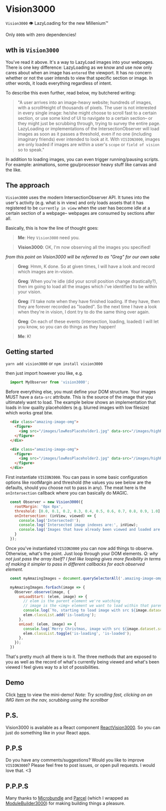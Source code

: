 # Vision3000

`Vision3000` 👁 LazyLoading for the new Millenium™

Only `800b` with zero dependencies!


## wth is `Vision3000`

You've read it above. It's a way to LazyLoad images into your webpages.
There is one key difference: LazyLoading as we know and use now only cares about
when an image has `entered` the viewport. It has no concern whether or not the user
intends to view that specific section or image. In other words, it loads everything
regardless of intent.

To describe this even further, read below, my butchered writing:

>"A user arrives into an image-heavy website; hundreds of images, with a scrollHeight
of thousands of pixels. The user is not interested in every single image: he/she might
choose to scroll fast to a certain section, or use some kind of UI to navigate to a
certain section– or they might just be scrubbing through, trying to survey the entire
page. LazyLoading or implementations of the IntersectionObserver will load images as
soon as it passes a threshold, even if no one (including imaginary friends) ever intended
to look at it. With `VISION3000`, images are only loaded if images are within a user's `scope`
or `field of vision` so to speak."

In addition to loading images, you can even trigger running/pausing scripts. For example:
animations, some gpu/processor heavy stuff like canvas and the like.


## The approach

`Vision3000` uses the modern IntersectionObserver API. It tunes into the user's
activity (e.g. what is in view) and only loads assets that it has registered
to be `currently in view` when the user has become idle at a certain section
of a webpage– webpages are consumed by sections after all.

Basically, this is how the line of thought goes:

>**Me**: Hey `Vision3000` need you.

>**Vision3000**: OK, I'm now observing all the images you specified!

*from this point on Vision3000 will be referred to as "Greg" for our own sake*

>**Greg**: Hmm, K done. So at given times, I will have a look and record which images are in-vision.

>**Greg**: When you're idle (did your scroll position change drastically?), then im going
to load all the images which i've identified to be within your vision.

>**Greg**: I'll take note when they have finished loading. If they have, then they are
forever recorded as "loaded". So the next time I have a look when they're in
vision, I dont try to do the same thing over again.

>**Greg**: On each of these events (intersection, loading, loaded) I will let you know,
so you can do things as they happen!

>**Me**: K!


## Getting started

`yarn add vision3000` or `npm install vision3000`

then just import however you like, e.g.

```js
  import MyObserver from 'vision3000';
```

Before everything else, you must define your DOM structure. Your images MUST have a `data-src` attribute.
This is the source of the image that you ultimately want to load. The example below shows an implementation that loads in low quality placeholders (e.g. blurred images with low filesize) which works great btw.

```html
  <div class="amazing-image-omg">
    <figure>
      <img src="/images/lowResPlaceholder1.jpg" data-src="/images/highRes1.jpg" />
    </figure>
  </div>

  <div class="amazing-image-omg">
    <figure>
      <img src="/images/lowResPlaceholder2.jpg" data-src="/images/highRes2.jpg" />
    </figure>
  </div>
```

First instantiate `VISION3000`. You can pass in some basic configuration options like rootMargin and threshold (the values you see below are the defaults, should you choose not to pass in any). The meat here is the `onIntersection` callback where you can basically do MAGIC.

```js
  const Observer = new Vision3000({
    rootMargin: '0px 0px',
    threshold: [0.0, 0.1, 0.2, 0.3, 0.4, 0.5, 0.6, 0.7, 0.8, 0.9, 1.0],
    onIntersection: (inView, viewed) => {
      console.log('Intersected!');
      console.log('Intersected image indexes are:', inView);
      console.log('Images that have already been viewed and loaded are:', viewed);
    }
  });

```

Once you've instantiated `VISION3000` you can now add things to observe. Otherwise, what's the point. Just loop through your DOM elements. *Q: why not just pass the array itself? I feel like looping gives more flexibility in terms of making it simpler to pass in different callbacks for each observed element.*

```js
  const myAmazingImages = document.querySelectorAll('.amazing-image-omg');

  myAmazingImages.forEach(image => {
    Observer.observe(image, {
      onLoadStart: (elem, image) => {
        // elem is the parent element we're watching
        // image is the <img> element we want to load within that parent
        console.log(`Yo, starting to load image with src ${image.dataset.src}`);
        elem.classList.add('is-loading');
      },
      onLoad: (elem, image) => {
        console.log(`Merry Christmas, image with src ${image.dataset.src} has successfully been loaded.`);
        elem.classList.toggle('is-loading', 'is-loaded');
      },
    });
  })
```

That's pretty much all there is to it. The three methods that are exposed to you as well as the record of what's currently being viewed and what's been viewed I feel gives way to a lot of possibilities.


## Demo

Click [here](https://ezekielaquino.github.io/Vision3000) to view the mini-demo!
*Note: Try scrolling fast, clicking on an IMG item on the nav, scrubbing using the scrollbar*


## P.S.

Vision3000 is available as a React component [ReactVision3000](https://github.com/ezekielaquino/ReactVision3000). So you can just do something like <ObservableImage /> in your React apps.


## P.P.S

Do you have any comments/suggestions? Would you like to improve `VISION3000`? Please feel free to post issues, or open pull requests. I would love that. <3


## P.P.P.S

Many thanks to [Microbundle](https://github.com/developit/microbundle) and [Parcel](https://github.com/parcel-bundler/parcel) (which I wrapped as [ModuleBuilder3000](https://github.com/ezekielaquino/ModuleBuilder3000)) for making building things a pleasure.



